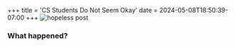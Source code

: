 +++
title = 'CS Students Do Not Seem Okay'
date = 2024-05-08T18:50:39-07:00
+++
![hopeless post](/img/cs-students-hopeless/hopeless-post.jpeg)

### What happened?

